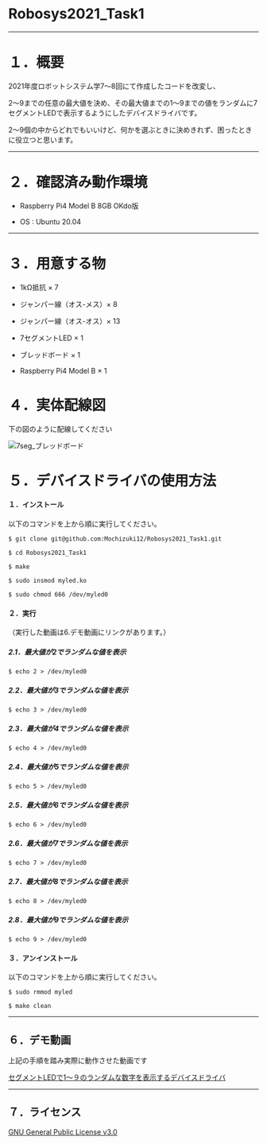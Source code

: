 # Robosys2021_Task1

---

# １．概要
2021年度ロボットシステム学7～8回にて作成したコードを改変し、

2～9までの任意の最大値を決め、その最大値までの1～9までの値をランダムに7セグメントLEDで表示するようにしたデバイスドライバです。

2～9個の中からどれでもいいけど、何かを選ぶときに決めきれず、困ったときに役立つと思います。

---

# ２．確認済み動作環境

- Raspberry Pi4 Model B 8GB OKdo版

- OS : Ubuntu 20.04

---

# ３．用意する物

- 1kΩ抵抗 × 7

- ジャンパー線（オス-メス）× 8

- ジャンパー線（オス-オス）× 13

- 7セグメントLED × 1

- ブレッドボード × 1

- Raspberry Pi4 Model B × 1

# ４．実体配線図

下の図のように配線してください

![7seg_ブレッドボード](https://user-images.githubusercontent.com/92071009/146275109-d0719f07-5a0c-4839-9b98-1e867ac421b9.png)

# ５．デバイスドライバの使用方法

#### １．インストール

以下のコマンドを上から順に実行してください。

```
$ git clone git@github.com:Mochizuki12/Robosys2021_Task1.git

$ cd Robosys2021_Task1

$ make

$ sudo insmod myled.ko

$ sudo chmod 666 /dev/myled0
```

#### ２．実行

（実行した動画は6.デモ動画にリンクがあります。）

##### 2.1．最大値が2でランダムな値を表示

```
$ echo 2 > /dev/myled0
```

##### 2.2．最大値が3でランダムな値を表示

```
$ echo 3 > /dev/myled0
```

##### 2.3．最大値が4でランダムな値を表示

```
$ echo 4 > /dev/myled0
```

##### 2.4．最大値が5でランダムな値を表示

```
$ echo 5 > /dev/myled0
```

##### 2.5．最大値が6でランダムな値を表示

```
$ echo 6 > /dev/myled0
```

##### 2.6．最大値が7でランダムな値を表示

```
$ echo 7 > /dev/myled0
```

##### 2.7．最大値が8でランダムな値を表示

```
$ echo 8 > /dev/myled0
```

##### 2.8．最大値が9でランダムな値を表示

```
$ echo 9 > /dev/myled0
```

#### ３．アンインストール

以下のコマンドを上から順に実行してください。

```
$ sudo rmmod myled

$ make clean
```

---

## ６．デモ動画
上記の手順を踏み実際に動作させた動画です

[セグメントLEDで1～９のランダムな数字を表示するデバイスドライバ](https://youtu.be/__I8KDhq_y0)

---

## ７．ライセンス

[GNU General Public License v3.0](https://github.com/Mochizuki12/Robosys2021_Task1/blob/main/COPYING)


